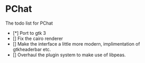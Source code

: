 # PChat
The todo list for PChat
- [*] Port to gtk 3
- [] Fix the cairo renderer
- [] Make the interface a little more modern, implimentation of gtkheaderbar etc.
- [] Overhaul the plugin system to make use of libpeas.
